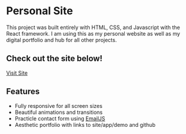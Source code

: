 # Personal Site

This project was built entirely with HTML, CSS, and Javascript with the React framework.
I am using this as my personal website as well as my digital portfolio and hub for all other projects.

## Check out the site below!

[Visit Site](https://colby-brown.com)

## Features

* Fully responsive for all screen sizes
* Beautiful animations and transitions
* Practicle contact form using [EmailJS](https://www.emailjs.com)
* Aesthetic portfolio with links to site/app/demo and github
